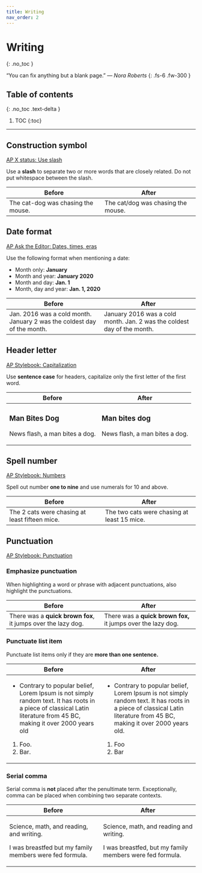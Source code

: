 ```yaml
---
title: Writing
nav_order: 2
---
```


# Writing
{: .no_toc }

&#8220;You can fix anything but a blank page.&#8221; &mdash; *Nora Roberts*
{: .fs-6 .fw-300 }

## Table of contents
{: .no_toc .text-delta }

1. TOC
{:toc}

---

## Construction symbol

<a
  class="label label-ap"
  href="https://x.com/APStylebook/status/1134132921223266306/">
  AP X status: Use slash
</a>

Use a **slash** to separate two or more words that are closely related. Do not
put whitespace between the slash.

<div class="code-example" markdown="1">
  <table>
    <thead>
      <tr>
        <th>Before</th>
        <th>After</th>
      </tr>
    </thead>
    <tbody>
      <tr>
        <td>
          The cat-dog was chasing the mouse.
        </td>
        <td>
          The cat/dog was chasing the mouse.
        </td>
      </tr>
    </tbody>
  </table>
</div>

## Date format

<a
  class="label label-ap"
  href="https://apstylebook.com/ask_the_editors/style_guidance#ask_dates">
  AP Ask the Editor: Dates, times, eras
</a>

Use the following format when mentioning a date:

- Month only: **January**
- Month and year: **January 2020**
- Month and day: **Jan. 1**
- Month, day and year: **Jan. 1, 2020**

<div class="code-example" markdown="1">
  <table>
    <thead>
      <tr>
        <th>Before</th>
        <th>After</th>
      </tr>
    </thead>
    <tbody>
      <tr>
        <td>
          Jan. 2016 was a cold month. January 2 was the coldest day of the
          month.
        </td>
        <td>
          January 2016 was a cold month. Jan. 2 was the coldest day of the
          month.
        </td>
      </tr>
    </tbody>
  </table>
</div>

## Header letter

<a
  class="label label-ap"
  href="https://libguides.csusb.edu/APstylebook/capitalization/">
  AP Stylebook: Capitalization
</a>

Use **sentence case** for headers, capitalize only the first letter of the first
word.

<div class="code-example" markdown="1">
  <table>
    <thead>
      <tr>
        <th>Before</th>
        <th>After</th>
      </tr>
    </thead>
    <tbody>
      <tr>
        <td>
          <h3>Man Bites Dog</h3>
          <p>News flash, a man bites a dog.</p>
        </td>
        <td>
          <h3>Man bites dog</h3>
          <p>News flash, a man bites a dog.</p>
        </td>
      </tr>
    </tbody>
  </table>
</div>

## Spell number

<a
  class="label label-ap"
  href="https://libguides.csusb.edu/APstylebook/numbers/">
  AP Stylebook: Numbers
</a>

Spell out number **one to nine** and use numerals for 10 and above.

<div class="code-example" markdown="1">
  <table>
    <thead>
      <tr>
        <th>Before</th>
        <th>After</th>
      </tr>
    </thead>
    <tbody>
      <tr>
        <td>
          The 2 cats were chasing at least fifteen mice.
        </td>
        <td>
          The two cats were chasing at least 15 mice.
        </td>
      </tr>
    </tbody>
  </table>
</div>

## Punctuation

<a
  class="label label-ap"
  href="https://libguides.csusb.edu/APstylebook/punctuation/">
  AP Stylebook: Punctuation
</a>

### Emphasize punctuation

When highlighting a word or phrase with adjacent punctuations, also highlight
the punctuations.

<div class="code-example" markdown="1">
  <table>
    <thead>
      <tr>
        <th>Before</th>
        <th>After</th>
      </tr>
    </thead>
    <tbody>
      <tr>
        <td>
          There was a <b>quick brown fox</b>, it jumps over the lazy dog.
        </td>
        <td>
          There was a <b>quick brown fox,</b> it jumps over the lazy dog.
        </td>
      </tr>
    </tbody>
  </table>
</div>

### Punctuate list item

Punctuate list items only if they are **more than one sentence.**

<div class="code-example" markdown="1">
  <table>
    <thead>
      <tr>
        <th>Before</th>
        <th>After</th>
      </tr>
    </thead>
    <tbody>
      <tr>
        <td>
          <ul>
            <li>
              Contrary to popular belief, Lorem Ipsum is not simply random text.
              It has roots in a piece of classical Latin literature from 45 BC,
              making it over 2000 years old
            </li>
          </ul>
          <ol>
            <li>Foo.</li>
            <li>Bar.</li>
          </ol>
        </td>
        <td>
          <ul>
            <li>
              Contrary to popular belief, Lorem Ipsum is not simply random text.
              It has roots in a piece of classical Latin literature from 45 BC,
              making it over 2000 years old.
            </li>
          </ul>
          <ol>
            <li>Foo</li>
            <li>Bar</li>
          </ol>
        </td>
      </tr>
    </tbody>
  </table>
</div>

### Serial comma

Serial comma is **not** placed after the penultimate term. Exceptionally, comma
can be placed when combining two separate contexts.

<div class="code-example" markdown="1">
  <table>
    <thead>
      <tr>
        <th>Before</th>
        <th>After</th>
      </tr>
    </thead>
    <tbody>
      <tr>
        <td>
          <p>Science, math, and reading, and writing.</p>
          <p>I was breastfed but my family members were fed formula.</p>
        </td>
        <td>
          <p>Science, math, and reading and writing.</p>
          <p>I was breastfed, but my family members were fed formula.</p>
        </td>
      </tr>
    </tbody>
  </table>
</div>

